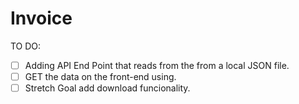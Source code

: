 # Invoice 

 TO DO:
 - [ ] Adding API End Point that reads from the from a local  JSON file.
 - [ ] GET the data on the front-end using.
 - [ ] Stretch Goal add download funcionality.
